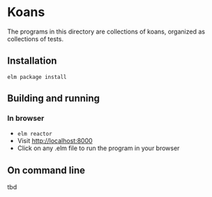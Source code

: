 # Koans

The programs in this directory are collections of koans, organized as collections of tests.

## Installation

`elm package install`

## Building and running

### In browser

- `elm reactor`
- Visit [http://localhost:8000](http://localhost:8000)
- Click on any .elm file to run the program in your browser

## On command line

tbd